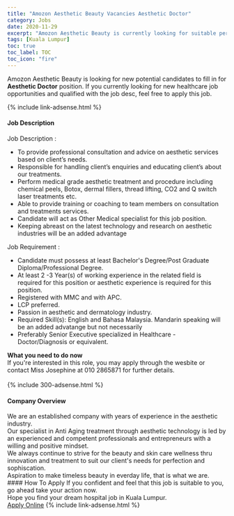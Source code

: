 ```yaml
---
title: "Amozon Aesthetic Beauty Vacancies Aesthetic Doctor" 
category: Jobs 
date: 2020-11-29 
excerpt: "Amozon Aesthetic Beauty is currently looking for suitable person to fill in the Aesthetic Doctor which positioned at Kuala Lumpur" 
tags: [Kuala Lumpur] 
toc: true 
toc_label: TOC 
toc_icon: "fire" 
--- 
```


<p>Amozon Aesthetic Beauty is looking for new potential candidates to fill in for <b>Aesthetic Doctor</b> position. If you currently looking for new healthcare job opportunities and qualified with the job desc, feel free to apply this job.
</p>{% include link-adsense.html %} 
<div><div><div><h4>Job Description</h4></div></div><div><div><span><div><div>Job Description :</div><ul><li>To provide professional consultation and advice on aesthetic services based on client&#8217;s needs.</li><li>Responsible for handling client&#8217;s enquiries and educating client&#8217;s about our treatments.</li><li>Perform medical grade aesthetic treatment and procedure including chemical peels,&#160;Botox, dermal fillers, thread lifting, CO2 and Q switch laser treatments etc.</li><li>Able to provide training or coaching to team members on consultation and treatments&#160;services.</li><li>Candidate will act as Other Medical specialist for this job position.</li><li>Keeping abreast on the latest technology and research on aesthetic industries will be an added advantage</li></ul><div>Job Requirement :</div><ul><li>Candidate must possess at least Bachelor's Degree/Post Graduate Diploma/Professional Degree.</li><li>At least 2 -3 Year(s) of working experience in the related field is required for this position or aesthetic experience is required for this position.</li><li>Registered with MMC and with APC.</li><li>LCP preferred.</li><li>Passion in aesthetic and dermatology industry.</li><li>Required Skill(s): English and Bahasa Malaysia. Mandarin speaking will be an added advatange but not necessarily</li><li>Preferably Senior Executive specialized in Healthcare - Doctor/Diagnosis or equivalent.</li></ul><div><strong>What you need to do now</strong><br>If you're interested in this role, you may apply through the wesbite or contact Miss Josephine at 010 2865871 for further details.<br>&#160;</div></div></span></div></div></div> 
{% include 300-adsense.html %} 
<div><div><div><h4>Company Overview</h4></div></div><div><div><span><div><div>We are an established company with years of experience in the aesthetic industry.</div>
<div>Our specialist in Anti Aging treatment through aesthetic technology is led by an experienced and competent professionals and entrepreneurs with a willing and positive mindset.&#160; &#160;</div>
<div>We always continue to strive for the beauty and skin care wellness thru innovation and treatment to suit our client's needs for perfection and sophiscation.</div>
<div>Aspiration to make timeless beauty in everday life, that is what we are.</div></div></span></div></div></div> 
#### How To Apply 
If you confident and feel that this job is suitable to you, go ahead take your action now. <br/> 
Hope you find your dream hospital job in Kuala Lumpur. <br/> 
<a href="https://www.jobstreet.com.my/en/job/aesthetic-doctor-4421647?jobId=jobstreet-my-job-4421647&sectionRank=7&token=0~af1a4e09-d664-4585-867a-9356762ed83a&fr=SRP%20View%20In%20New%20Ta" class="btn btn--warning" target="_blank" rel="nofollow noopenner">Apply Online</a> 
{% include link-adsense.html %} 